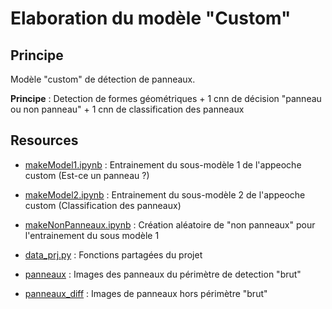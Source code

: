 # Elaboration du modèle "Custom"

## Principe

Modèle "custom" de détection de panneaux.

**Principe** : Detection de formes géométriques + 1 cnn de décision "panneau ou non panneau" + 1 cnn de classification des panneaux

## Resources

* [makeModel1.ipynb](makeModel1.ipynb) : Entrainement du sous-modèle 1 de l'appeoche custom (Est-ce un panneau ?)

* [makeModel2.ipynb](makeModel2.ipynb) : Entrainement du sous-modèle 2 de l'appeoche custom (Classification des panneaux)

- [makeNonPanneaux.ipynb](makeNonPanneaux.ipynb) : Création aléatoire de "non panneaux" pour l'entrainement du sous modèle 1

- [data_prj.py](data_prj.py) : Fonctions partagées du projet  

- [panneaux](./panneaux) : Images des panneaux du périmètre de detection "brut"

- [panneaux_diff](./panneaux_diff) : Images de panneaux hors périmètre "brut"
